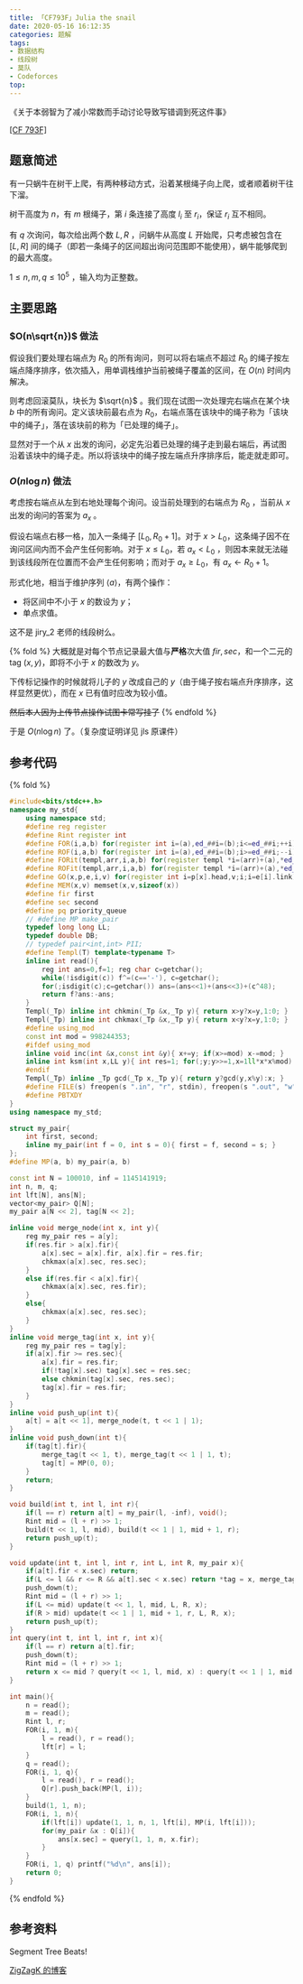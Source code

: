```yaml
---
title: 「CF793F」Julia the snail
date: 2020-05-16 16:12:35
categories: 题解
tags:
- 数据结构
- 线段树
- 莫队
- Codeforces
top:
---
```


《关于本弱智为了减小常数而手动讨论导致写错调到死这件事》

[[CF 793F]](https://codeforces.com/problemset/problem/793/F)

## 题意简述

有一只蜗牛在树干上爬，有两种移动方式，沿着某根绳子向上爬，或者顺着树干往下溜。

树干高度为 $n$，有 $m$ 根绳子，第 $i$ 条连接了高度 $l_i$ 至 $r_i$，保证 $r_i$ 互不相同。

有 $q$ 次询问，每次给出两个数 $L, R$ ，问蜗牛从高度 $L$ 开始爬，只考虑被包含在 $[L, R]$ 间的绳子（即若一条绳子的区间超出询问范围即不能使用），蜗牛能够爬到的最大高度。

$1 \le n, m, q \le 10^5$ ，输入均为正整数。

<!-- more -->

## 主要思路

### $O(n\sqrt{n})$ 做法

假设我们要处理右端点为 $R_0$ 的所有询问，则可以将右端点不超过 $R_0$ 的绳子按左端点降序排序，依次插入，用单调栈维护当前被绳子覆盖的区间，在 $O(n)$ 时间内解决。

则考虑回滚莫队，块长为 $\sqrt{n}$ 。我们现在试图一次处理完右端点在某个块 $b$ 中的所有询问。定义该块前最右点为 $R_0$，右端点落在该块中的绳子称为「该块中的绳子」，落在该块前的称为「已处理的绳子」。

显然对于一个从 $x$ 出发的询问，必定先沿着已处理的绳子走到最右端后，再试图沿着该块中的绳子走。所以将该块中的绳子按左端点升序排序后，能走就走即可。 

### $O(n\log{n})$ 做法

考虑按右端点从左到右地处理每个询问。设当前处理到的右端点为 $R_0$ ，当前从 $x$ 出发的询问的答案为 $a_x$ 。

假设右端点右移一格，加入一条绳子 $[L_0, R_0 + 1]$。对于 $x > L_0$，这条绳子因不在询问区间内而不会产生任何影响。对于 $x \le L_0$，若 $a_x < L_0$ ，则因本来就无法碰到该线段所在位置而不会产生任何影响；而对于 $a_x \ge L_0$，有 $a_x\gets R_0 + 1$。

形式化地，相当于维护序列 $\langle a\rangle$，有两个操作：
- 将区间中不小于 $x$ 的数设为 $y$；
- 单点求值。

这不是 jiry_2 老师的线段树么。

{% fold %}
大概就是对每个节点记录最大值与**严格**次大值 $fir, sec$，和一个二元的 tag $(x, y)$，即将不小于 $x$ 的数改为 $y$。

下传标记操作的时候就将儿子的 $y$ 改成自己的 $y$（由于绳子按右端点升序排序，这样显然更优），而在 $x$ 已有值时应改为较小值。

~~然后本人因为上传节点操作试图卡常写挂了~~
{% endfold %}

于是 $O(n\log n)$ 了。（复杂度证明详见 jls 原课件）

## 参考代码

{% fold %}
```cpp
#include<bits/stdc++.h>
namespace my_std{
	using namespace std;
	#define reg register
	#define Rint register int
	#define FOR(i,a,b) for(register int i=(a),ed_##i=(b);i<=ed_##i;++i)
	#define ROF(i,a,b) for(register int i=(a),ed_##i=(b);i>=ed_##i;--i)
	#define FORit(templ,arr,i,a,b) for(register templ *i=(arr)+(a),*ed_##i=(arr)+(b)+1;i!=ed_##i;++i)
	#define ROFit(templ,arr,i,a,b) for(register templ *i=(arr)+(a),*ed_##i=(arr)+(b)-1;i!=ed_##i;--i)
	#define GO(x,p,e,i,v) for(register int i=p[x].head,v;i;i=e[i].link)
	#define MEM(x,v) memset(x,v,sizeof(x))
	#define fir first
	#define sec second
	#define pq priority_queue
	// #define MP make_pair
	typedef long long LL;
	typedef double DB;
	// typedef pair<int,int> PII;
	#define Templ(T) template<typename T>
	inline int read(){
		reg int ans=0,f=1; reg char c=getchar();
		while(!isdigit(c)) f^=(c=='-'), c=getchar();
		for(;isdigit(c);c=getchar()) ans=(ans<<1)+(ans<<3)+(c^48);
		return f?ans:-ans;
	}
	Templ(_Tp) inline int chkmin(_Tp &x,_Tp y){ return x>y?x=y,1:0; }
	Templ(_Tp) inline int chkmax(_Tp &x,_Tp y){ return x<y?x=y,1:0; }
	#define using_mod
	const int mod = 998244353;
	#ifdef using_mod
	inline void inc(int &x,const int &y){ x+=y; if(x>=mod) x-=mod; }
	inline int ksm(int x,LL y){ int res=1; for(;y;y>>=1,x=1ll*x*x%mod) if(y&1) res=1ll*res*x%mod; return res;}
	#endif
	Templ(_Tp) inline _Tp gcd(_Tp x,_Tp y){ return y?gcd(y,x%y):x; }
	#define FILE(s) freopen(s ".in", "r", stdin), freopen(s ".out", "w", stdout)
	#define PBTXDY
}
using namespace my_std;

struct my_pair{
	int first, second;
	inline my_pair(int f = 0, int s = 0){ first = f, second = s; }
};
#define MP(a, b) my_pair(a, b)

const int N = 100010, inf = 1145141919;
int n, m, q;
int lft[N], ans[N];
vector<my_pair> Q[N];
my_pair a[N << 2], tag[N << 2];

inline void merge_node(int x, int y){
	reg my_pair res = a[y];
	if(res.fir > a[x].fir){
		a[x].sec = a[x].fir, a[x].fir = res.fir;
		chkmax(a[x].sec, res.sec);
	}
	else if(res.fir < a[x].fir){
		chkmax(a[x].sec, res.fir);
	}
	else{
		chkmax(a[x].sec, res.sec);
	}
}
inline void merge_tag(int x, int y){
	reg my_pair res = tag[y];
	if(a[x].fir >= res.sec){
		a[x].fir = res.fir;
		if(!tag[x].sec) tag[x].sec = res.sec;
		else chkmin(tag[x].sec, res.sec);
		tag[x].fir = res.fir;
	}
}
inline void push_up(int t){
	a[t] = a[t << 1], merge_node(t, t << 1 | 1);
}
inline void push_down(int t){
	if(tag[t].fir){
		merge_tag(t << 1, t), merge_tag(t << 1 | 1, t);
		tag[t] = MP(0, 0);
	}
	return;
}

void build(int t, int l, int r){
	if(l == r) return a[t] = my_pair(l, -inf), void();
	Rint mid = (l + r) >> 1;
	build(t << 1, l, mid), build(t << 1 | 1, mid + 1, r);
	return push_up(t);
}

void update(int t, int l, int r, int L, int R, my_pair x){
	if(a[t].fir < x.sec) return;
	if(L <= l && r <= R && a[t].sec < x.sec) return *tag = x, merge_tag(t, 0);
	push_down(t);
	Rint mid = (l + r) >> 1;
	if(L <= mid) update(t << 1, l, mid, L, R, x);
	if(R > mid) update(t << 1 | 1, mid + 1, r, L, R, x);
	return push_up(t);
}
int query(int t, int l, int r, int x){
	if(l == r) return a[t].fir;
	push_down(t);
	Rint mid = (l + r) >> 1;
	return x <= mid ? query(t << 1, l, mid, x) : query(t << 1 | 1, mid + 1, r, x);
}

int main(){
	n = read();
	m = read();
	Rint l, r;
	FOR(i, 1, m){
		l = read(), r = read();
		lft[r] = l;
	}
	q = read();
	FOR(i, 1, q){
		l = read(), r = read();
		Q[r].push_back(MP(l, i));
	}
	build(1, 1, n);
	FOR(i, 1, n){
		if(lft[i]) update(1, 1, n, 1, lft[i], MP(i, lft[i]));
		for(my_pair &x : Q[i]){
			ans[x.sec] = query(1, 1, n, x.fir);
		}
	}
	FOR(i, 1, q) printf("%d\n", ans[i]);
	return 0;
}
```
{% endfold %}

## 参考资料

Segment Tree Beats!

[ZigZagK 的博客](https://zigzagk.top/2018/10/03/CF793F)